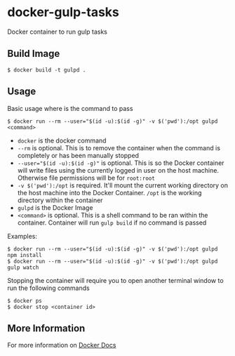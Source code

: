 # docker-gulp-tasks
Docker container to run gulp tasks

## Build Image
```
$ docker build -t gulpd .
```

## Usage
Basic usage where <command> is the command to pass

```
$ docker run --rm --user="$(id -u):$(id -g)" -v $('pwd'):/opt gulpd <command>
```

* `docker` is the docker command
* `--rm` is optional. This is to remove the container when the command is completely or has been manually stopped
* `--user="$(id -u):$(id -g)"` is optional. This is so the Docker container will write files using the currently logged in user on the host machine. Otherwise file permissions will be for `root:root`
* `-v $('pwd'):/opt` is required. It'll mount the current working directory on the host machine into the Docker Container. `/opt` is the working directory within the container
* `gulpd` is the Docker Image
* `<command>` is optional. This is a shell command to be ran within the container. Container will run `gulp build` if no command is passed

Examples:
```
$ docker run --rm --user="$(id -u):$(id -g)" -v $('pwd'):/opt gulpd npm install
$ docker run --rm --user="$(id -u):$(id -g)" -v $('pwd'):/opt gulpd gulp watch
```

Stopping the container will require you to open another terminal window to run the following commands
```
$ docker ps
$ docker stop <container id>
```

## More Information
For more information on [Docker Docs](https://docs.docker.com/)
